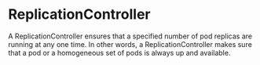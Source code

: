 # ReplicationController

A ReplicationController ensures that a specified number of pod replicas are running at any one time. In other words, a ReplicationController makes sure that a pod or a homogeneous set of pods is always up and available.